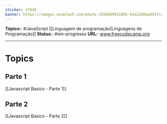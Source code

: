 ```yaml
---
sticker: 1f918
banner: https://images.unsplash.com/photo-1592609931095-54a2168ae893?ixlib=rb-4.0.3&ixid=M3wxMjA3fDB8MHxwaG90by1wYWdlfHx8fGVufDB8fHx8fA%3D%3D&auto=format&fit=crop&w=1470&q=80
---
```

**Tópico**:: #JavaScript  [[Linguagem de programação|Linguagens de Programação]]
**Status**:: #em-progresso 
**URL**:: www.freecodecamp.org

--- 
# Topics
## Parte 1
[[Javascript Basico - Parte 1]]
## Parte 2
[[Javascript Basico - Parte 2]]
